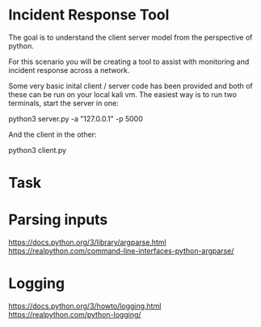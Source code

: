 # Incident Response Tool

The goal is to understand the client server model from the perspective of python.  

For this scenario you will be creating a tool to assist with monitoring and incident response across a network. 

Some very basic inital client / server code has been provided and both of these can be run on your local kali vm. The easiest way is to run two terminals, start the server in one:

python3 server.py -a "127.0.0.1" -p 5000  

And the client in the other:

python3 client.py

# Task

## 


# Parsing inputs

https://docs.python.org/3/library/argparse.html  
https://realpython.com/command-line-interfaces-python-argparse/  

# Logging

https://docs.python.org/3/howto/logging.html  
https://realpython.com/python-logging/  
